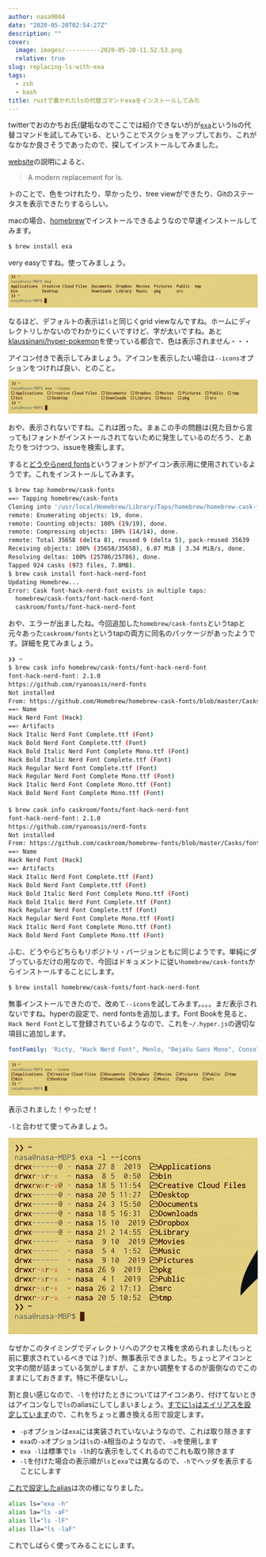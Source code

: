 ```yaml
---
author: nasa9084
date: "2020-05-20T02:54:27Z"
description: ""
cover:
  image: images/----------2020-05-20-11.52.53.png
  relative: true
slug: replacing-ls-with-exa
tags:
  - zsh
  - bash
title: rustで書かれたlsの代替コマンドexaをインストールしてみた
---
```



twitterでおのかちお氏(鍵垢なのでここでは紹介できないが)が[`exa`](https://github.com/ogham/exa)というlsの代替コマンドを試してみている、ということでスクショをアップしており、これがなかなか良さそうであったので、探してインストールしてみました。

[website](https://the.exa.website/)の説明によると、

> A modern replacement for ls.

トのことで、色をつけれたり、早かったり、tree viewができたり、Gitのステータスを表示できたりするらしい。

macの場合、[homebrew](https://brew.sh/index_ja)でインストールできるようなので早速インストールしてみます。

``` bash
$ brew install exa
```

very easyですね。使ってみましょう。

![](images/----------2020-05-20-11.24.34.png)

なるほど、デフォルトの表示は`ls`と同じくgrid viewなんですね。ホームにディレクトリしかないのでわかりにくいですけど、字が太いですね。あと[klaussinani/hyper-pokemon](https://github.com/klaussinani/hyper-pokemon)を使っている都合で、色は表示されません・・・

アイコン付きで表示してみましょう。アイコンを表示したい場合は`--icons`オプションをつければ良い、とのこと。

![](images/----------2020-05-20-11.24.59.png)

おや、表示されないですね。これは困った。まぁこの手の問題は(見た目から言っても)フォントがインストールされてないために発生しているのだろう、とあたりをつけつつ、issueを検索します。

すると[どうやら](https://github.com/ogham/exa/pull/368)[nerd fonts](https://www.nerdfonts.com/)というフォントがアイコン表示用に使用されているようです。これをインストールしてみます。

``` bash
$ brew tap homebrew/cask-fonts
==> Tapping homebrew/cask-fonts
Cloning into '/usr/local/Homebrew/Library/Taps/homebrew/homebrew-cask-fonts'...
remote: Enumerating objects: 19, done.
remote: Counting objects: 100% (19/19), done.
remote: Compressing objects: 100% (14/14), done.
remote: Total 35658 (delta 8), reused 9 (delta 5), pack-reused 35639
Receiving objects: 100% (35658/35658), 6.07 MiB | 3.34 MiB/s, done.
Resolving deltas: 100% (25786/25786), done.
Tapped 924 casks (973 files, 7.8MB).
$ brew cask install font-hack-nerd-font
Updating Homebrew...
Error: Cask font-hack-nerd-font exists in multiple taps:
  homebrew/cask-fonts/font-hack-nerd-font
  caskroom/fonts/font-hack-nerd-font
```

おや、エラーが出ましたね。今回追加した`homebrew/cask-fonts`というtapと元々あった`caskroom/fonts`というtapの両方に同名のパッケージがあったようです。詳細を見てみましょう。

``` bash
❯❯ ~
$ brew cask info homebrew/cask-fonts/font-hack-nerd-font
font-hack-nerd-font: 2.1.0
https://github.com/ryanoasis/nerd-fonts
Not installed
From: https://github.com/Homebrew/homebrew-cask-fonts/blob/master/Casks/font-hack-nerd-font.rb
==> Name
Hack Nerd Font (Hack)
==> Artifacts
Hack Italic Nerd Font Complete.ttf (Font)
Hack Bold Nerd Font Complete.ttf (Font)
Hack Bold Italic Nerd Font Complete Mono.ttf (Font)
Hack Bold Italic Nerd Font Complete.ttf (Font)
Hack Regular Nerd Font Complete.ttf (Font)
Hack Regular Nerd Font Complete Mono.ttf (Font)
Hack Italic Nerd Font Complete Mono.ttf (Font)
Hack Bold Nerd Font Complete Mono.ttf (Font)

$ brew cask info caskroom/fonts/font-hack-nerd-font
font-hack-nerd-font: 2.1.0
https://github.com/ryanoasis/nerd-fonts
Not installed
From: https://github.com/caskroom/homebrew-fonts/blob/master/Casks/font-hack-nerd-font.rb
==> Name
Hack Nerd Font (Hack)
==> Artifacts
Hack Italic Nerd Font Complete.ttf (Font)
Hack Bold Nerd Font Complete.ttf (Font)
Hack Bold Italic Nerd Font Complete Mono.ttf (Font)
Hack Bold Italic Nerd Font Complete.ttf (Font)
Hack Regular Nerd Font Complete.ttf (Font)
Hack Regular Nerd Font Complete Mono.ttf (Font)
Hack Italic Nerd Font Complete Mono.ttf (Font)
Hack Bold Nerd Font Complete Mono.ttf (Font)
```

ふむ、どうやらどちらもリポジトリ・バージョンともに同じようです。単純にダブっているだけの用なので、今回はドキュメントに従い`homebrew/cask-fonts`からインストールすることにします。

``` bash
$ brew install homebrew/cask-fonts/font-hack-nerd-font
```

無事インストールできたので、改めて`--icons`を試してみます。。。。まだ表示されないですね。hyperの設定で、nerd fontsを追加します。Font Bookを見ると、`Hack Nerd Font`として登録されているようなので、これを`~/.hyper.js`の適切な項目に追加します。


``` yaml
fontFamily: 'Ricty, "Hack Nerd Font", Menlo, "DejaVu Sans Mono", Consolas, "Lucida Console", monospace',
```

![](images/----------2020-05-20-11.27.27.png)

表示されました！やったぜ！

`-l`と合わせて使ってみましょう。

![](images/----------2020-05-20-11.29.26.png)

なぜかこのタイミングでディレクトリへのアクセス権を求められました(もっと前に要求されているべきでは？)が、無事表示できました。ちょっとアイコンと文字の間が詰まっている気がしますが、こまかい調整をするのが面倒なのでこのままにしておきます。特に不便ないし。

割と良い感じなので、`-l`を付けたときについてはアイコンあり、付けてないときはアイコンなしで`ls`のaliasにしてしまいましょう。[すでに`ls`はエイリアスを設定しています](https://github.com/nasa9084/dotfiles/blob/ef9e41196416a4ce89864fe2fb8b0dc90798d8c9/.zshrc#L83-L86)ので、これをちょっと置き換える形で設定します。

* `-p`オプションは`exa`には実装されていないようなので、これは取り除きます
* `exa`の`-a`オプションは`ls`の`-A`相当のようなので、`-a`を使用します
* `exa -l`は標準で`ls -lh`的な表示をしてくれるのでこれも取り除きます
* `-l`を付けた場合の表示順が`ls`と`exa`では異なるので、`-h`でヘッダを表示することにします

[これで設定したalias](https://github.com/nasa9084/dotfiles/blob/cf5ce0f505e1eab3ee4b8f8e82847cea40c160f7/.zshrc#L83-L86)は次の様になりました。

``` bash
alias ls="exa -h"
alias la="ls -aF"
alias ll="ls -lF"
alias lla="ls -laF"
```

これでしばらく使ってみることにします。



